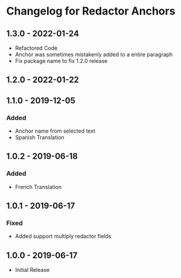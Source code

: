 # Changelog for Redactor Anchors

## 1.3.0 - 2022-01-24

- Refactored Code
- Anchor was sometimes mistakenly added to a entire paragraph
- Fix package name to fix 1.2.0 release

## 1.2.0 - 2022-01-22

## 1.1.0 - 2019-12-05

### Added
- Anchor name from selected text
- Spanish Translation

## 1.0.2 - 2019-06-18

### Added 
- French Translation

## 1.0.1 - 2019-06-17

### Fixed
- Added support multiply redactor fields

## 1.0.0 - 2019-06-17

- Initial Release
